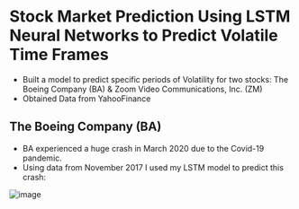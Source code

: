 # Stock Market Prediction Using LSTM Neural Networks to Predict Volatile Time Frames
* Built a model to predict specific periods of Volatility for two stocks: The Boeing Company (BA) & Zoom Video Communications, Inc. (ZM)
* Obtained Data from YahooFinance 

## The Boeing Company (BA) ##
* BA experienced a huge crash in March 2020 due to the Covid-19 pandemic. 
* Using data from November 2017 I used my LSTM model to predict this crash:

![image](https://user-images.githubusercontent.com/72275728/187895502-59aaf27e-4a3d-4258-9980-71ec84986a5e.png)

